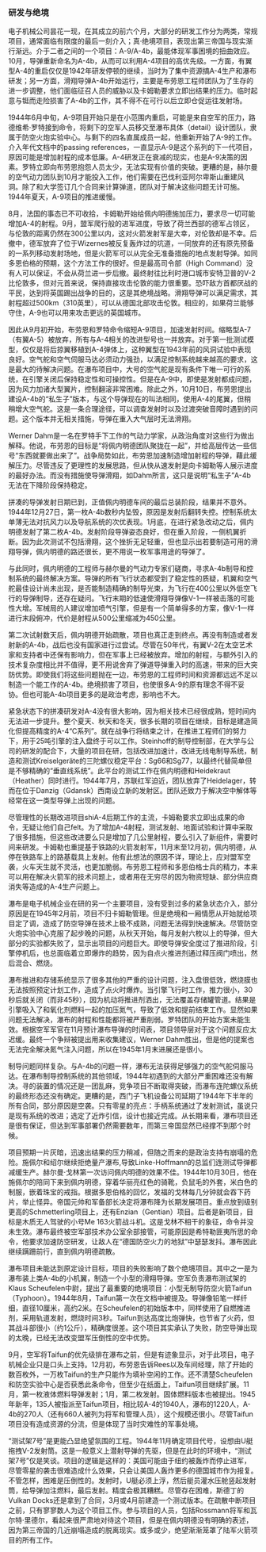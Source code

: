 ### 研发与绝境

电子机械公司昙花一现，在其成立的前六个月，大部分的研发工作分为两类，常规项目，通常面临有限度的最后一刻介入；真·绝境项目，表现出第三帝国与现实渐行渐远。介于二者之间的一个项目：A-9/A-4b，最能体现军事困境的扭曲效应。10月，导弹重新命名为A-4b，从而可以利用A-4项目的高优先级。一方面，有翼型A-4的重启仅仅是1942年研发停顿的继续，当时为了集中资源搞A-4生产和瀑布研发；另一方面，滑翔导弹A-4b开始运行，主要是布劳恩工程师团队为了生存的进一步调整，他们面临征召人员的威胁以及卡姆勒要求立即出结果的压力。临时起意与铤而走险损害了A-4b的工作，其不得不在可行以后立即仓促运往发射场。

1944年6月中旬，A-9项目开始只是在小范围内重启，可能是来自空军的压力，路德维希·罗特接到命令，将剩下的空军人员移交至瀑布具体（detail）设计团队，隶属于防空火炮实验中心。与剩下的四名直属成员一起，他重新开始了A-9的工作。介入年代文档中的passing references，一直显示A-9是这个系列的下一代项目，原因可能是增加射程的成本低廉。A-4研发正在衰减的现实，也是A-9决策的因素。罗特立即向布劳恩抱怨人员太少，无法实现有价值的突破。更糟的是，赫尔曼的空气动力团队到10月才能投入工作，他们需要在巴伐利亚阿尔卑斯山重建风洞。除了和大学签订几个合同来计算弹道，团队对于解决这些问题无计可施。1944年夏天，A-9项目的推进缓慢。

8月，法国的事态已不可收拾，卡姆勒开始给佩内明德施加压力，要求尽一切可能增加A-4的射程。9月，盟军爬行般的进军进度，导致了荷兰西部的德军占领区，与伦敦的距离仍然在300公里以内，这对火箭发射军是大幸，对伦敦却是不幸。后撤中，德军放弃了位于Wizernes被反复轰炸过的坑道，一同放弃的还有原先预备的一系列移动发射场地，但是火箭军可以从完全无准备措施的地点发射导弹。如同多恩伯格的预期，这个方法工作的很好。但是最高司令部（High Command）没有人可以保证，不会从荷兰进一步后撤。最终射往比利时港口城市安特卫普的V-2比伦敦多，但对元首来说，保持直接攻击伦敦的能力很重要。恐吓敌方首都厌战的平民，达到将英国踢出战争的目的，这是其绝境战略。滑翔导弹可以满足需求，其射程超过500km（310英里），可以从德国北部攻击伦敦。相应的，如果荷兰能够守住，A-9也可以用来攻击更远的英国城市。

因此从9月初开始，布劳恩和罗特命令缩短A-9项目，加速发射时间。缩略型A-7（有翼A-5）被放弃，所有与A-4相关的改进型号也一并放弃。对于第一批测试模型，仅仅是将后掠翼移植到A-4弹体上，这种翼型在1943年前的风洞试验中表现良好。空气舵和空气伺服马达必须动力强劲，以满足控制系统越来越高的要求，这是最大的待解决问题。在瀑布项目中，大号的空气舵是现有条件下唯一可行的系统，在引擎关闭后保持稳定性和可操控性。但是在A-9中，即使是发射都成问题，因为风力加诸大型翼片，控制翻滚非常困难。除此之外，10月10日，布劳恩提出建设A-4b的“私生子”版本，与这个导弹现在的叫法相同，使用A-4的尾翼，但稍稍增大空气舵。这是一条合理途径，可以调查发射时以及过渡突破音障时遇到的问题。这个版本并无相关措施，导弹在重入大气层时无法滑翔。

Werner Dahm是一名在罗特手下工作的气动力学家，从政治角度对这些行为做出解释。他说，布劳恩的目标是“将佩内明德团队聚拢在一起”，并给高层传达一些信号“东西就要做出来了”。战争局势如此，布劳恩加速制造增加射程的导弹，藉此缓解压力。尽管违反了更理性的发展思路，但从快从速发射是向卡姆勒等人展示进度的最好办法。而没有措施使导弹滑翔，如Dahm所言，这只是说明“私生子”A-4b无法在下降阶段保持稳定。

拼凑的导弹发射日期已到，正值佩内明德车间的最后总装阶段，结果并不意外。1944年12月27日，第一枚A-4b数秒内坠毁，原因是发射后翻转失控。控制系统太单薄无法对抗风力以及导航系统的次优表现。1月底，在进行紧急改动之后，佩内明德发射了第二枚A-4b。发射阶段导弹姿态良好，但在重入阶段，一侧机翼折断。因为此次测试不包括滑翔，这个挫折无足轻重，但也显示出若要制造可用的滑翔导弹，佩内明德的路还很长，更不用说一枚军事用途的导弹了。

与此同时，佩内明德的工程师与赫尔曼的气动力专家们磋商，寻求A-4b制导和控制系统的最终解决方案。导弹的所有飞行状态都受到了稳定性的质疑，机翼和空气舵最佳设计尚未出现，是否能制造精确的制导光束，为飞行在400公里以外低空飞行的导弹制导，还存在疑问。飞行末期的低速使滑翔导弹像V-1一样被击落的可能性大增。军械局的人建议增加喷气引擎，但是有一个简单得多的方案，像V-1一样进行末段俯冲，代价是射程从500公里缩减为450公里。

第二次试射数天后，佩内明德开始疏散，项目也真正走到终点。再没有制造或者发射新的A-4b，战后也没有国家进行过尝试。尽管在50年代，有翼V-2在太空艺术家和支持者中还保有影响力，但在军事上已经被放弃。增加的射程，与额外引入的技术复杂度相比并不值得，更不用说舍弃了弹道导弹重入时的高速，带来的巨大突防优势。即使我们将这些问题抛在一边，布劳恩的工程师时间和资源都远远不足以制造一个能工作的A-4b。绝境损害了项目，也使很多A-9的原有理念不得不妥协。但也可能A-4b项目更多的是政治考虑，影响也不大。

紧急状态下的拼凑研发对A-4没有很大影响，因为相关技术已经很成熟，短时间内无法进一步提升。整个夏天、秋天和冬天，很多长期的项目在继续，目标是建造简化但提高精度的A-4“C系列”。就在战争行将结束之计，在推进工程师们的努力下，用于25吨引擎的注入盘终于可以工作。Steinhoff的制导控制部，在大学与公司的研发的配合下，大量的项目在研，包括改进加速计，改进无线电制导系统，制造和测试Kreiselgeräte的三陀螺仪稳定平台：Sg66和Sg77，以最终代替简单但是不够精确的“垂直线系统”。此平台的测试工作在佩内明德和Heidekraut（Heather）同时进行。1944年7月，苏联红军迫近，团队放弃了Heidelager，转而在位于Danzig（Gdansk）西南设立新的发射区。团队还致力于解决空中解体等经常在这一类型导弹上出现的问题。

尽管理性的长期改进项目shiA-4后期工作的主流，卡姆勒要求立即出成果的命令，无疑让他们自己felt。为了增加A-4射程，测试发射、地面试验和计算中采取了很多措施，但这些改进要么只是增加了几公里射程，要么引入了新组件，需要时间来研发。卡姆勒也重提基于铁路的火箭发射军，11月末至12月初，佩内明德，从停在铁路车上的路基载具上发射。他有此想法的原因不详，理论上，应对盟军空袭，火车天生就不灵活，也更加脆弱。布劳恩工程师和多恩伯格士兵的精力，本来可以用在解决火箭军的技术问题上，或者用在无穷尽的因为物资短缺、部分供应商消失等造成的A-4生产问题上。

瀑布是电子机械企业在研的另一个主要项目，没有受到过多的紧急状态介入，部分原因是在1945年2月前，项目不归卡姆勒管理。但是绝境和一厢情愿从开始就给项目定了调，造成了防空导弹在技术上极不成熟，问题无法得到快速解决。尽管防空火炮实验中心克服了起步晚的问题，从秋天开始，每月发射六枚以上的导弹，但大部分的实验都失败了，显示出项目的问题巨大。即使导弹安全度过了推进阶段，引擎停机后，也总面临着立即爆炸的趋势，因为自点火推进剂通过释压阀门喷出，然后混合、燃烧。

瀑布推进和存储系统显示了很多其他的严重的设计问题，注入盘很低效，燃烧膜也无法按照预定计划工作，造成了点火时爆炸。当引擎飞行时工作，推力很小，30秒后就关闭（而非45秒），因为机动将推进剂洒出，无法覆盖存储罐管道。结果是引擎吸入了和氧化剂燃料一起的加压氮气，导致了低效和提前结束工作。显然如果问题无法解决，瀑布的射程和性能都将被严重削弱。罗特团队的开始方案未能生效。根据空军军官在11月预计瀑布导弹的时间表，项目领导层对于这个问题反应太迟缓。最终一个争辩被提出用来收集建议，Werner Dahm胜出，但是他的提案也无法完全解决氮气注入问题，所以在1945年1月末进展还是很小。

制导问题同样复杂。与A-4b的问题一样，瀑布无法获得足够强力的空气舵伺服马达。在瀑布制导控制系统的其他领域，1944年初遇到的大部分严重困难还没有解决。寻的装置的情况还是一团乱麻，竞争项目不断取得突破，而瀑布连陀螺仪系统的最终形态还没有确定。更糟的是，西门子飞机设备公司延期了1944年下半年的所有合同，部分原因是空袭。只有零星的亮点：手柄系统通过了发射测试，虽说只是现有系统的改进；选定了近炸引信，设计也接近完成。从长期来看，瀑布项目还是很有保证，但达到军事部署仍然需要数年，而第三帝国显然已经撑不到那个时候。

项目预期一片灰暗，迅速出结果的压力稍减，但随之而来的是政治支持有崩塌的危险。施佩尔和绍尔继续拒绝量产瀑布,导致Linke-Hoffmann的总监们连测试导弹都减缓生产。赫尔曼·戈林第一次访问佩内明德的效果不佳。1944年10月30日，他在施佩尔的陪同下来到佩内明德，穿着华丽亮红色的骑靴，负鼠毛的外套，米白色的制服，嵌着珠宝的戒指。根据多恩伯格的回忆，发福的戈林每几分钟就会吞下药片，举止怪异。帝国元帅和军备部长决定将瀑布降为长期发展项目。重点放到级别更高的Schmetterling项目上，还有Enzian（Gentian）项目。后者是新项目，目标是木质无人驾驶的小号Me 163火箭战斗机。这是戈林不相干的象征，命令并没未生效。瀑布最终被空军部技术办公室余部接管，可能原因是希特勒匪夷所思的命令，他要求加速防空研发，让敌人在“德国防空火力的地狱”中瑟瑟发抖。瀑布因此继续蹒跚前行，直到佩内明德疏散。

瀑布项目未能达到原定设计目标，项目的失败影响了数个绝境项目。其中之一是为瀑布装上类A-4b的小机翼，制造一个小型的滑翔导弹。空军负责瀑布测试架的Klaus Scheufelen中尉，提出了最重要的绝境项目：小型无制导防空火箭Taifun（Typhoon）。1944年8月，Taifun第一次在文档中被提及。导弹像铅笔一样纤细，直径10厘米，高约2米。在Scheufelen的初始版本中，同样使用了自燃推进剂，采用轨道发射，燃烧时间3秒。Taifun到达高度比炮弹快，也节省了火药，但其战斗部很小（约1公斤），精确度很差。这个项目其实承认了失败，防空导弹出现的太晚，已经无法改变盟军压倒性的空中优势。

9月，空军将Taifun的优先级排在瀑布之前，但是有迹象显示，对于此项目，电子机械企业只是口头上支持。12月初，布劳恩告诉Rees以及车间经理，除了开始的数百枚外，一万枚Taifun的生产只能作为填补空闲的工作。还不清楚Scheufelen和防空实验中心是否获悉此条命令，但至少在纸面上，Taifun项目继续扩展。11月，第一枚液体燃料导弹发射；1月，第二枚发射。固体燃料版本也被提出。1945年新年，135人被指派至Taifun项目，相比较A-4的1940人，瀑布的1220人，A-4b的270人（还有660人被列为将军和管理人员），这个规模还很小。尽管Taifun项目没有造成资源的分流，但是体现了当时灾难性的军事处境。

“测试架7号”是更能凸显绝望氛围的工程。1944年11月确定项目代号，设想由U艇拖拽V-2发射筒。这是一般意义上潜射导弹的先驱，但是在此时的环境中，“测试架7号”仅是笑谈。项目的逻辑是这样的：美国可能由于纽约被轰炸而停止进军，尽管零星的袭击很难造成什么效果，只会让美国人轰炸更多的德国城市作为报复。不管怎样，困难是压倒性的。发射时，U艇必须上浮，然后艇员灌水压舱竖起发射筒，给导弹加注燃料，最后发射。精度会极其糟糕。尽管存在困难，斯德丁的Vulkan Docks还是拿到了合同，3月或4月前建造一个测试版本。在疏散中断项目之前，只有寥寥数人为这个项目工作。参与项目的人员，包括Rossmann将军和瓦尔特·里德尔，看起来很严肃地对待这个项目，但是在佩内明德没有明确的表述，因为第三帝国的几近崩塌造成的脱离现实。或多或少，绝望渐渐笼罩了陆军火箭项目的所有工作。


